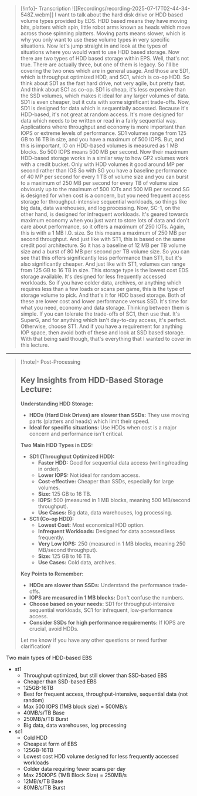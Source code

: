 >[!info]- Transcription
>![[Recordings/recording-2025-07-17T02-44-34-548Z.webm]]
> I want to talk about the hard disk drive or HDD based volume types provided by EDS. HDD based means they have moving bits, platters which spin, little robot arms known as heads which move across those spinning platters. Moving parts means slower, which is why you only want to use these volume types in very specific situations. Now let's jump straight in and look at the types of situations where you would want to use HDD based storage. Now there are two types of HDD based storage within EPS. Well, that's not true. There are actually three, but one of them is legacy. So I'll be covering the two ones which are in general usage. And those are SD1, which is throughput optimized HDD, and SC1, which is co-op HDD. So think about SD1 as the fast hard drive, not very agile, but pretty fast. And think about SC1 as co-op. SD1 is cheap, it's less expensive than the SSD volumes, which makes it ideal for any larger volumes of data. SD1 is even cheaper, but it cuts with some significant trade-offs. Now, SD1 is designed for data which is sequentially accessed. Because it's HDD-based, it's not great at random access. It's more designed for data which needs to be written or read in a fairly sequential way. Applications where throughput and economy is more important than IOPS or extreme levels of performance. SD1 volumes range from 125 GB to 16 TB in size, and you have a maximum of 500 IOPS. But, and this is important, IO on HDD-based volumes is measured as 1 MB blocks. So 500 IOPS means 500 MB per second. Now their maximum HDD-based storage works in a similar way to how GP2 volumes work with a credit bucket. Only with HDD volumes it good around MP per second rather than IOS So with SG you have a baseline performance of 40 MP per second for every 1 TB of volume size and you can burst to a maximum of 250 MB per second for every TB of volume size obviously up to the maximum of 500 IOTs and 500 MB per second SG is designed for when cost is a concern, but you need frequent access storage for throughput-intensive sequential workloads, so things like big data, data warehouses, and log processing. Now, SC-1, on the other hand, is designed for infrequent workloads. It's geared towards maximum economy when you just want to store lots of data and don't care about performance, so it offers a maximum of 250 IOTs. Again, this is with a 1 MB I.O. size. So this means a maximum of 250 MB per second throughput. And just like with ST1, this is based on the same credit pool architecture. So it has a baseline of 12 MB per TB volume size and a burst of 80 MB per second per TB volume size. So you can see that this offers significantly less performance than ST1, but it's also significantly cheaper. And just like with ST1, volumes can range from 125 GB to 16 TB in size. This storage type is the lowest cost EDS storage available. It's designed for less frequently accessed workloads. So if you have colder data, archives, or anything which requires less than a few loads or scans per game, this is the type of storage volume to pick. And that's it for HDD based storage. Both of these are lower cost and lower performance versus SSD. It's time for what you need, economy and data storage. Thinking between them is simple. If you can tolerate the trade-offs of SC1, then use that. It's SuperG, and for anything which isn't day-to-day access, it's perfect. Otherwise, choose ST1. And if you have a requirement for anything IOP space, then avoid both of these and look at SSD based storage. With that being said though, that's everything that I wanted to cover in this lecture.
---
>[!note]- Post-Processing
>## Key Insights from HDD-Based Storage Lecture:
>
>**Understanding HDD Storage:**
>
>* **HDDs (Hard Disk Drives) are slower than SSDs:** They use moving parts (platters and heads) which limit their speed.
>* **Ideal for specific situations:** Use HDDs when cost is a major concern and performance isn't critical.
>
>**Two Main HDD Types in EDS:**
>
>* **SD1 (Throughput Optimized HDD):**
>    * **Faster HDD:**  Good for sequential data access (writing/reading in order).
>    * **Lower IOPS:** Not ideal for random access.
>    * **Cost-effective:** Cheaper than SSDs, especially for large volumes.
>    * **Size:** 125 GB to 16 TB.
>    * **IOPS:** 500 (measured in 1 MB blocks, meaning 500 MB/second throughput).
>    * **Use Cases:** Big data, data warehouses, log processing.
>* **SC1 (Co-op HDD):**
>    * **Lowest Cost:** Most economical HDD option.
>    * **Infrequent Workloads:** Designed for data accessed less frequently.
>    * **Very Low IOPS:** 250 (measured in 1 MB blocks, meaning 250 MB/second throughput).
>    * **Size:** 125 GB to 16 TB.
>    * **Use Cases:** Cold data, archives.
>
>**Key Points to Remember:**
>
>* **HDDs are slower than SSDs:**  Understand the performance trade-offs.
>* **IOPS are measured in 1 MB blocks:**  Don't confuse the numbers.
>* **Choose based on your needs:** SD1 for throughput-intensive sequential workloads, SC1 for infrequent, low-performance access.
>* **Consider SSDs for high performance requirements:** If IOPS are crucial, avoid HDDs.
>
>
>
>Let me know if you have any other questions or need further clarification!
>

Two main types of HDD-based EBS
- st1
	- Throughput optimized, but still slower than SSD-based EBS
	- Cheaper than SSD-based EBS
	- 125GB-16TB
	- Best for frequent access, throughput-intensive, sequential data (not random)
	- Max 500 IOPS (1MB block size) = 500MB/s
	- 40MB/s/TB Base
	- 250MB/s/TB Burst
	- Big data, data warehouses, log processing
- sc1
	- Cold HDD
	- Cheapest form of EBS
	- 125GB-16TB
	- Lowest cost HDD volume designed for less frequently accessed workloads
	- Colder data requiring fewer scans per day
	- Max 250IOPS (1MB Block Size) = 250MB/s
	- 12MB/s/TB Base
	- 80MB/s/TB Burst

